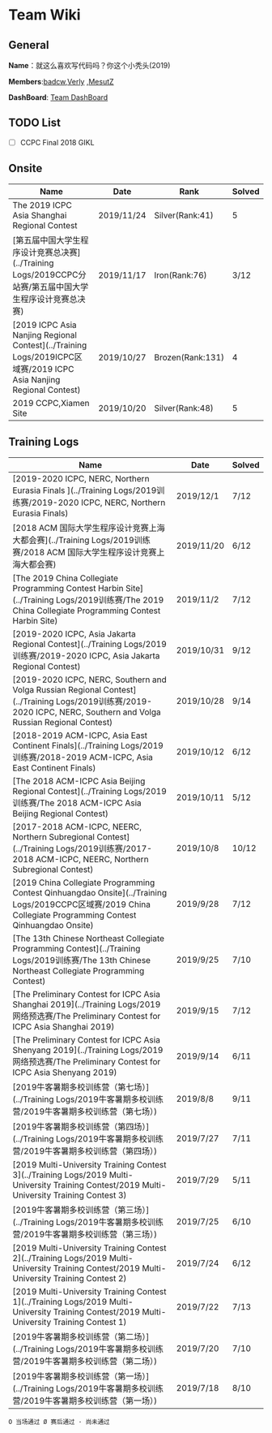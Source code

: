 
# Team Wiki

## General

**Name**：就这么喜欢写代码吗？你这个小秃头(2019)

**Members**:[badcw](https://codeforces.com/profile/badcw),[Verly](https://codeforces.com/profile/Verly) ,[MesutZ](https://codeforces.com/profile/MesutZ)

**DashBoard**: [Team DashBoard](http://www.weaselcrow.com/pro/cf/team/?h=badcw;Verly)



## TODO List

- [ ] CCPC Final 2018 GIKL



## Onsite

| Name                                                         | Date       | Rank             | Solved |
| ------------------------------------------------------------ | ---------- | ---------------- | ------ |
| The 2019 ICPC Asia Shanghai Regional Contest                 | 2019/11/24 | Silver(Rank:41)  | 5      |
| [第五届中国大学生程序设计竞赛总决赛](../Training Logs/2019CCPC分站赛/第五届中国大学生程序设计竞赛总决赛) | 2019/11/17 | Iron(Rank:76)    | 3/12   |
| [2019 ICPC Asia Nanjing Regional Contest](../Training Logs/2019ICPC区域赛/2019 ICPC Asia Nanjing Regional Contest) | 2019/10/27 | Brozen(Rank:131) | 4      |
| 2019 CCPC,Xiamen Site                                        | 2019/10/20 | Silver(Rank:48)  | 5      |


## Training Logs

| Name                                                         | Date      | Solved |
| ------------------------------------------------------------ | --------- | ------ |
| [2019-2020 ICPC, NERC, Northern Eurasia Finals ](../Training Logs/2019训练赛/2019-2020 ICPC, NERC, Northern Eurasia Finals) | 2019/12/1 | 7/12 |
| [2018 ACM 国际大学生程序设计竞赛上海大都会赛](../Training Logs/2019训练赛/2018 ACM 国际大学生程序设计竞赛上海大都会赛) | 2019/11/20 | 6/12 |
| [The 2019 China Collegiate Programming Contest Harbin Site](../Training Logs/2019训练赛/The 2019 China Collegiate Programming Contest Harbin Site) | 2019/11/2 | 7/12 |
| [2019-2020 ICPC, Asia Jakarta Regional Contest](../Training Logs/2019训练赛/2019-2020 ICPC, Asia Jakarta Regional Contest) | 2019/10/31 | 9/12 |
| [2019-2020 ICPC, NERC, Southern and Volga Russian Regional Contest](../Training Logs/2019训练赛/2019-2020 ICPC, NERC, Southern and Volga Russian Regional Contest) | 2019/10/28 | 9/14 |
| [2018-2019 ACM-ICPC, Asia East Continent Finals](../Training Logs/2019训练赛/2018-2019 ACM-ICPC, Asia East Continent Finals) | 2019/10/12 | 6/12 |
| [The 2018 ACM-ICPC Asia Beijing Regional Contest](../Training Logs/2019训练赛/The 2018 ACM-ICPC Asia Beijing Regional Contest) | 2019/10/11 |5/12|
| [2017-2018 ACM-ICPC, NEERC, Northern Subregional Contest](../Training Logs/2019训练赛/2017-2018 ACM-ICPC, NEERC, Northern Subregional Contest) | 2019/10/8 | 10/12 |
| [2019 China Collegiate Programming Contest Qinhuangdao Onsite](../Training Logs/2019CCPC区域赛/2019 China Collegiate Programming Contest Qinhuangdao Onsite) | 2019/9/28 | 7/12 |
| [The 13th Chinese Northeast Collegiate Programming Contest](../Training Logs/2019训练赛/The 13th Chinese Northeast Collegiate Programming Contest) | 2019/9/25 | 7/10 |
| [The Preliminary Contest for ICPC Asia Shanghai 2019](../Training Logs/2019网络预选赛/The Preliminary Contest for ICPC Asia Shanghai 2019) | 2019/9/15 | 7/12 |
| [The Preliminary Contest for ICPC Asia Shenyang 2019](../Training Logs/2019网络预选赛/The Preliminary Contest for ICPC Asia Shenyang 2019) | 2019/9/14 | 6/11 |
| [2019牛客暑期多校训练营（第七场）](../Training Logs/2019牛客暑期多校训练营/2019牛客暑期多校训练营（第七场）) | 2019/8/8 | 9/11 |
| [2019牛客暑期多校训练营（第四场）](../Training Logs/2019牛客暑期多校训练营/2019牛客暑期多校训练营（第四场）) | 2019/7/27 | 7/11 |
| [2019 Multi-University Training Contest 3](../Training Logs/2019 Multi-University Training Contest/2019 Multi-University Training Contest 3) | 2019/7/29 | 5/11 |
| [2019牛客暑期多校训练营（第三场）](../Training Logs/2019牛客暑期多校训练营/2019牛客暑期多校训练营（第三场）) | 2019/7/25 | 6/10 |
| [2019 Multi-University Training Contest 2](../Training Logs/2019 Multi-University Training Contest/2019 Multi-University Training Contest 2) | 2019/7/24 | 6/12 |
| [2019 Multi-University Training Contest 1](../Training Logs/2019 Multi-University Training Contest/2019 Multi-University Training Contest 1) | 2019/7/22 | 7/13  |
| [2019牛客暑期多校训练营（第二场）](../Training Logs/2019牛客暑期多校训练营/2019牛客暑期多校训练营（第二场）) | 2019/7/20 | 7/10 |
| [2019牛客暑期多校训练营（第一场）](../Training Logs/2019牛客暑期多校训练营/2019牛客暑期多校训练营（第一场）) | 2019/7/18 | 8/10 |

`O 当场通过 Ø 赛后通过 · 尚未通过 `